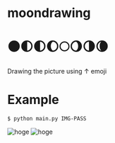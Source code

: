 # moondrawing


# 🌑🌓🌓🌔🌕🌖🌗🌘  
Drawing the picture using ↑ emoji 

# Example
`$ python main.py IMG-PASS`

![hoge](https://imgur.com/F5axWoK)
<img src="https://imgur.com/F5axWoK" alt="hoge">
